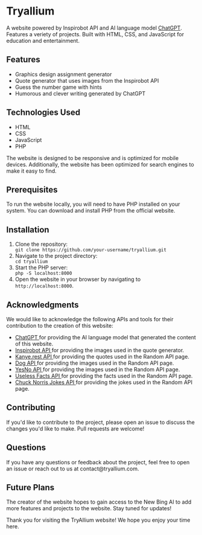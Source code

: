 # Tryallium
A website powered by Inspirobot API and AI language model <a href="https://beta.openai.com/docs/models/gpt-3" target="_new">ChatGPT</a>. Features a veriety of projects. Built with HTML, CSS, and JavaScript for education and entertainment.

<h2>Features</h2>
    <ul>
        <li>Graphics design assignment generator</li>
        <li>Quote generator that uses images from the Inspirobot API</li>
        <li>Guess the number game with hints</li>
        <li>Humorous and clever writing generated by ChatGPT</li>
    </ul>
    <h2>Technologies Used</h2>
    <ul>
        <li>HTML</li>
        <li>CSS</li>
        <li>JavaScript</li>
        <li>PHP</li>
    </ul>
    <p>The website is designed to be responsive and is optimized for mobile devices. Additionally, the website has been optimized for search engines to make it easy to find.</p>
    <h2>Prerequisites</h2>
    <p>To run the website locally, you will need to have PHP installed on your system. You can download and install PHP from the official website.</p>
    <h2>Installation</h2>
    <ol>
        <li>Clone the repository:</li>
        <code>git clone https://github.com/your-username/tryallium.git</code>
        <li>Navigate to the project directory:</li>
        <code>cd tryallium</code>
        <li>Start the PHP server:</li>
        <code>php -S localhost:8000</code>
    <li>Open the website in your browser by navigating to <code>http://localhost:8000</code>.</li>
</ol>
<h2>Acknowledgments</h2>
<p>We would like to acknowledge the following APIs and tools for their contribution to the creation of this website:</p>
<ul>
  <li>
    <a href="https://github.com/openai/gpt-3" target="_new">ChatGPT
    </a> for providing the AI language model that generated the content of this website.
  </li>
  <li>
    <a href="https://inspirobot.me/api?generate=true" target="_new">Inspirobot API
    </a> for providing the images used in the quote generator.
  </li>
  <li>
    <a href="https://api.kanye.rest" target="_new">Kanye.rest API
    </a> for providing the quotes used in the Random API page.
  </li>
  <li>
    <a href="https://dog.ceo/api/breeds/image/random" target="_new">Dog API
    </a> for providing the images used in the Random API page.
  </li>
  <li>
    <a href="https://yesno.wtf/api" target="_new">YesNo API
    </a> for providing the images used in the Random API page.
  </li>
  <li>
    <a href="https://uselessfacts.jsph.pl/random.json?language=en" target="_new">Useless Facts API
    </a> for providing the facts used in the Random API page.
  </li>
  <li>
    <a href="https://api.chucknorris.io/jokes/random" target="_new">Chuck Norris Jokes API
    </a> for providing the jokes used in the Random API page.
  </li>
</ul>
<h2>Contributing</h2>
<p>If you'd like to contribute to the project, please open an issue to discuss the changes you'd like to make. Pull requests are welcome!</p>
<h2>Questions</h2>
<p>If you have any questions or feedback about the project, feel free to open an issue or reach out to us at contact@tryallium.com.</p>
<h2>Future Plans</h2>
<p>The creator of the website hopes to gain access to the New Bing AI to add more features and projects to the website. Stay tuned for updates!</p>
<p>Thank you for visiting the TryAllium website! We hope you enjoy your time here.</p>